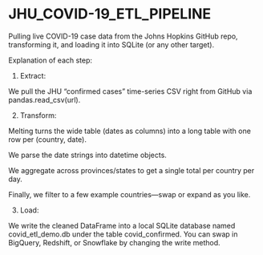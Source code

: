 # JHU_COVID-19_ETL_PIPELINE
Pulling live COVID-19 case data from the Johns Hopkins GitHub repo, transforming it, and loading it into SQLite (or any other target).

Explanation of each step:

1. Extract:

We pull the JHU “confirmed cases” time-series CSV right from GitHub via pandas.read_csv(url).

2. Transform:

Melting turns the wide table (dates as columns) into a long table with one row per (country, date).

We parse the date strings into datetime objects.

We aggregate across provinces/states to get a single total per country per day.

Finally, we filter to a few example countries—swap or expand as you like.

3. Load:

We write the cleaned DataFrame into a local SQLite database named covid_etl_demo.db under the table covid_confirmed. You can swap in BigQuery, Redshift, or Snowflake by changing the write method.
